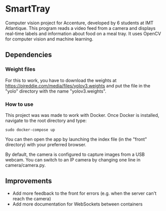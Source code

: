 # SmartTray
Computer vision project for Accenture, developed by 6 students at IMT Atlantique.
This program reads a video feed from a camera and displays real-time labels and information about food on a meal tray.
It uses OpenCV for computer vision and machine learning.

## Dependencies
### Weight files
For this to work, you have to download the weights at https://pjreddie.com/media/files/yolov3.weights
and put the file in the "yolo" directory with the name "yolov3.weights".

### How to use
This project was was made to work with Docker. Once Docker is installed, navigate to the root directory and type:
```
sudo docker-compose up
```
You can then open the app by launching the index file (in the "front" directory) with your preferred browser.

By default, the camera is configured to capture images from a USB webcam. You can switch to an IP camera by changing one line in camera/camera.py.

## Improvements
- Add more feedback to the front for errors (e.g. when the server can't reach the camera)
- Add more documentation for WebSockets between containers

